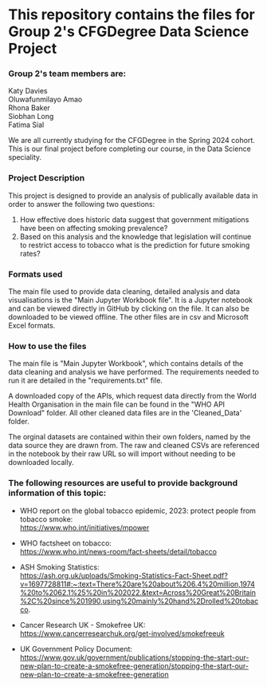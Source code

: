 # This repository contains the files for Group 2's CFGDegree Data Science Project 


### Group 2's team members are:
Katy Davies\
Oluwafunmilayo Amao\
Rhona	Baker\
Siobhan Long\
Fatima	Sial

We are all currently studying for the CFGDegree in the Spring 2024 cohort.
This is our final project before completing our course, in the Data Science speciality.

### Project Description
This project is designed to provide an analysis of publically available data in order to answer the following two questions:

1. How effective does historic data suggest that government mitigations have been on affecting smoking prevalence?
2. Based on this analysis and the knowledge that legislation will continue to restrict access to tobacco what is the prediction for future smoking rates?

### Formats used
The main file used to provide data cleaning, detailed analysis and data visualisations is the "Main Jupyter Workbook file".  It is a Jupyter notebook and can be viewed directly in GitHub by clicking on the file.  It can also be downloaded to be viewed offline.
The other files are in csv and Microsoft Excel formats.

### How to use the files
The main file is "Main Jupyter Workbook", which contains details of the data cleaning and analysis we have performed.
The requirements needed to run it are detailed in the "requirements.txt" file.

A downloaded copy of the APIs, which request data directly from the World Health Organisation in the main file can be found in the "WHO API Download" folder. All other cleaned data files are in the 'Cleaned_Data' folder. 

The orginal datasets are contained within their own folders, named by the data source they are drawn from. The raw and cleaned CSVs are referenced in the notebook by their raw URL so will import without needing to be downloaded locally. 

### The following resources are useful to provide background information of this topic:

* WHO report on the global tobacco epidemic, 2023: protect people from tobacco smoke:\
  https://www.who.int/initiatives/mpower

* WHO factsheet on tobacco:\
https://www.who.int/news-room/fact-sheets/detail/tobacco

* ASH Smoking Statistics:\
https://ash.org.uk/uploads/Smoking-Statistics-Fact-Sheet.pdf?v=1697728811#:~:text=There%20are%20about%206.4%20million,1974%20to%2062.1%25%20in%202022.&text=Across%20Great%20Britain%2C%20since%201990,using%20mainly%20hand%2Drolled%20tobacco.

* Cancer Research UK - Smokefree UK:\
https://www.cancerresearchuk.org/get-involved/smokefreeuk

* UK Government Policy Document:\
https://www.gov.uk/government/publications/stopping-the-start-our-new-plan-to-create-a-smokefree-generation/stopping-the-start-our-new-plan-to-create-a-smokefree-generation
